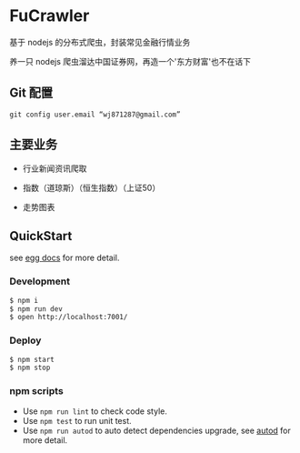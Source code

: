 # FuCrawler

基于 nodejs 的分布式爬虫，封装常见金融行情业务

养一只 nodejs 爬虫溜达中国证券网，再造一个'东方财富'也不在话下

## Git 配置

```git
git config user.email “wj871287@gmail.com”
```

## 主要业务

- 行业新闻资讯爬取

- 指数（道琼斯）（恒生指数）（上证50）

- 走势图表

## QuickStart

<!-- add docs here for user -->

see [egg docs][egg] for more detail.

### Development

```bash
$ npm i
$ npm run dev
$ open http://localhost:7001/
```

### Deploy

```bash
$ npm start
$ npm stop
```

### npm scripts

- Use `npm run lint` to check code style.
- Use `npm test` to run unit test.
- Use `npm run autod` to auto detect dependencies upgrade, see [autod](https://www.npmjs.com/package/autod) for more detail.


[egg]: https://eggjs.org